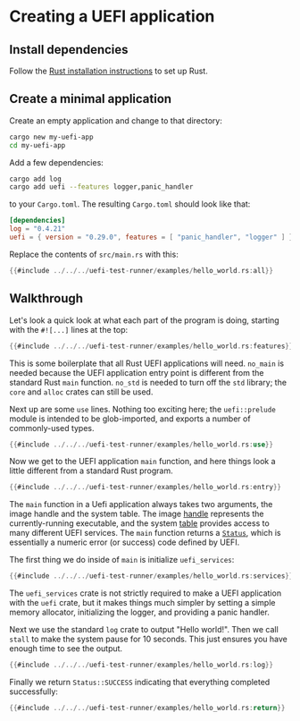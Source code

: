 # Creating a UEFI application

## Install dependencies

Follow the [Rust installation instructions] to set up Rust.

## Create a minimal application

Create an empty application and change to that directory:

```sh
cargo new my-uefi-app
cd my-uefi-app
```

Add a few dependencies:

```sh
cargo add log
cargo add uefi --features logger,panic_handler
```

to your `Cargo.toml`. The resulting `Cargo.toml` should look like that:
```toml
[dependencies]
log = "0.4.21"
uefi = { version = "0.29.0", features = [ "panic_handler", "logger" ] }
```

Replace the contents of `src/main.rs` with this:

```rust
{{#include ../../../uefi-test-runner/examples/hello_world.rs:all}}
```

## Walkthrough

Let's look a quick look at what each part of the program is doing,
starting with the `#![...]` lines at the top:

```rust
{{#include ../../../uefi-test-runner/examples/hello_world.rs:features}}
```

This is some boilerplate that all Rust UEFI applications will
need. `no_main` is needed because the UEFI application entry point is
different from the standard Rust `main` function. `no_std` is needed to
turn off the `std` library; the `core` and `alloc` crates can still be
used.

Next up are some `use` lines. Nothing too exciting here; the
`uefi::prelude` module is intended to be glob-imported, and exports a
number of commonly-used types.

```rust
{{#include ../../../uefi-test-runner/examples/hello_world.rs:use}}
```

Now we get to the UEFI application `main` function, and here things look
a little different from a standard Rust program.

```rust
{{#include ../../../uefi-test-runner/examples/hello_world.rs:entry}}
```

The `main` function in a Uefi application always takes two arguments,
the image handle and the system table. The image [handle] represents the
currently-running executable, and the system [table] provides access to
many different UEFI services. The `main` function returns a [`Status`],
which is essentially a numeric error (or success) code defined by UEFI.

The first thing we do inside of `main` is initialize `uefi_services`:

```rust
{{#include ../../../uefi-test-runner/examples/hello_world.rs:services}}
```

The `uefi_services` crate is not strictly required to make a UEFI
application with the `uefi` crate, but it makes things much simpler by
setting a simple memory allocator, initializing the logger, and
providing a panic handler.

Next we use the standard `log` crate to output "Hello world!". Then we
call `stall` to make the system pause for 10 seconds. This just ensures
you have enough time to see the output.

```rust
{{#include ../../../uefi-test-runner/examples/hello_world.rs:log}}
```

Finally we return `Status::SUCCESS` indicating that everything completed
successfully:

```rust
{{#include ../../../uefi-test-runner/examples/hello_world.rs:return}}
```

[Rust installation instructions]: https://www.rust-lang.org/tools/install
[`Status`]: https://docs.rs/uefi/latest/uefi/struct.Status.html
[`log`]: https://crates.io/crates/log
[handle]: ../concepts/handles_and_protocols.md
[table]: ../concepts/tables.md
